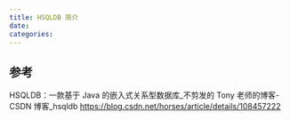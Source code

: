 ```yaml
---
title: HSQLDB 简介
date:
categories:
---
```


## 参考

HSQLDB：一款基于 Java 的嵌入式关系型数据库_不剪发的 Tony 老师的博客-CSDN 博客_hsqldb
<https://blog.csdn.net/horses/article/details/108457222>
